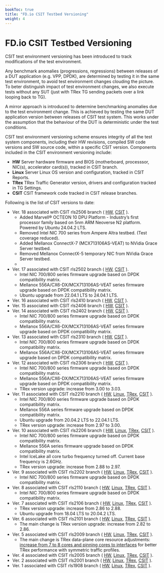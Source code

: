 ```yaml
---
bookToc: true
title: "FD.io CSIT Testbed Versioning"
weight: 4
---
```


# FD.io CSIT Testbed Versioning

CSIT test environment versioning has been introduced to track modifications of
the test environment.

Any benchmark anomalies (progressions, regressions) between releases of a DUT
application (e.g. VPP, DPDK), are determined by testing it in the same test
environment, to avoid test environment changes clouding the picture.
To beter distinguish impact of test environment changes, we also execute tests
without any SUT (just with TRex TG sending packets over a link looping back to
TG).

A mirror approach is introduced to determine benchmarking anomalies due to the
test environment change. This is achieved by testing the same DUT application
version between releases of CSIT test system. This works under the assumption
that the behaviour of the DUT is deterministic under the test conditions.

CSIT test environment versioning scheme ensures integrity of all the test system
components, including their HW revisions, compiled SW code versions and SW
source code, within a specific CSIT version. Components included in the CSIT
environment versioning include:

- **HW** Server hardware firmware and BIOS (motherboard, processsor,
  NIC(s), accelerator card(s)), tracked in CSIT branch.
- **Linux** Server Linux OS version and configuration, tracked in CSIT
  Reports.
- **TRex** TRex Traffic Generator version, drivers and configuration
  tracked in TG Settings.
- **CSIT** CSIT framework code tracked in CSIT release branches.

Following is the list of CSIT versions to date:

- Ver. 18 associated with CSIT rls2506 branch (
  [HW](https://git.fd.io/csit/tree/docs/content/infrastructure/testbed_configuration?h=rls2506),
  [CSIT](https://git.fd.io/csit/tree/?h=rls2506)
  ).
  - Added Marvell® OCTEON 10 DPU Platform - Industry’s first processor family
    based on 5nm ARM Neoverse N2 platform. Powered by Ubuntu 24.04.2 LTS.
  - Removed Intel NIC 700 series from Ampere Altra testbed.
    (Test coverage reduced).
  - Added Mellanox ConnectX-7 (MCX713106AS-VEAT) to NVidia Grace Server testbed.
  - Removed Mellanox ConnectX-5 temporary NIC from NVidia Grace Server testbed.
  -
- Ver. 17 associated with CSIT rls2502 branch (
  [HW](https://git.fd.io/csit/tree/docs/content/infrastructure/testbed_configuration?h=rls2502),
  [CSIT](https://git.fd.io/csit/tree/?h=rls2502)
  ).
  - Intel NIC 700/800 series firmware upgrade based on DPDK compatibility
    matrix.
  - Mellanox 556A/CX6-DX/MCX713106AS-VEAT series firmware upgrade based on DPDK
    compatibility matrix.
  - Ubuntu upgrade from 22.04.1 LTS to 24.04.1 LTS.
- Ver. 16 associated with CSIT rls2410 branch (
  [HW](https://git.fd.io/csit/tree/docs/content/infrastructure/testbed_configuration?h=rls2410),
  [CSIT](https://git.fd.io/csit/tree/?h=rls2410)
  ).
- Ver. 15 associated with CSIT rls2406 branch (
  [HW](https://git.fd.io/csit/tree/docs/content/infrastructure/testbed_configuration?h=rls2406),
  [CSIT](https://git.fd.io/csit/tree/?h=rls2406)
  ).
- Ver. 14 associated with CSIT rls2402 branch (
  [HW](https://git.fd.io/csit/tree/docs/content/infrastructure/testbed_configuration?h=rls2402),
  [CSIT](https://git.fd.io/csit/tree/?h=rls2402)
  ).
  - Intel NIC 700/800 series firmware upgrade based on DPDK compatibility
    matrix.
  - Mellanox 556A/CX6-DX/MCX713106AS-VEAT series firmware upgrade based on DPDK
    compatibility matrix.
- Ver. 13 associated with CSIT rls2310 branch (
  [HW](https://git.fd.io/csit/tree/docs/content/infrastructure/testbed_configuration?h=rls2310),
  [CSIT](https://git.fd.io/csit/tree/?h=rls2310)
  ).
  - Intel NIC 700/800 series firmware upgrade based on DPDK compatibility
    matrix.
  - Mellanox 556A/CX6-DX/MCX713106AS-VEAT series firmware upgrade based on DPDK
    compatibility matrix.
- Ver. 12 associated with CSIT rls2306 branch (
  [HW](https://git.fd.io/csit/tree/docs/content/infrastructure/testbed_configuration?h=rls2306),
  [CSIT](https://git.fd.io/csit/tree/?h=rls2306)
  ).
  - Intel NIC 700/800 series firmware upgrade based on DPDK compatibility
    matrix.
  - Mellanox 556A/CX6-DX/MCX713106AS-VEAT series firmware upgrade based on DPDK
    compatibility matrix.
  - TRex version upgrade: increase from 3.00 to 3.03.
- Ver. 11 associated with CSIT rls2210 branch (
  [HW](https://git.fd.io/csit/tree/docs/lab?h=rls2210),
  [Linux](https://s3-docs.fd.io/csit/rls2210/report/vpp_performance_tests/test_environment.html#sut-settings-linux),
  [TRex](https://s3-docs.fd.io/csit/rls2210/report/vpp_performance_tests/test_environment.html#tg-settings-trex),
  [CSIT](https://git.fd.io/csit/tree/?h=rls2210)
  ).
  - Intel NIC 700/800 series firmware upgrade based on DPDK compatibility
    matrix.
  - Mellanox 556A series firmware upgrade based on DPDK compatibility
    matrix.
  - Ubuntu upgrade from 20.04.2 LTS to 22.04.1 LTS.
  - TRex version upgrade: increase from 2.97 to 3.00.
- Ver. 10 associated with CSIT rls2206 branch (
  [HW](https://git.fd.io/csit/tree/docs/lab?h=rls2206),
  [Linux](https://s3-docs.fd.io/csit/rls2206/report/vpp_performance_tests/test_environment.html#sut-settings-linux),
  [TRex](https://s3-docs.fd.io/csit/rls2206/report/vpp_performance_tests/test_environment.html#tg-settings-trex),
  [CSIT](https://git.fd.io/csit/tree/?h=rls2206)
  ).
  - Intel NIC 700/800 series firmware upgrade based on DPDK compatibility
    matrix.
  - Mellanox 556A series firmware upgrade based on DPDK compatibility
    matrix.
  - Intel IceLake all core turbo frequency turned off. Current base frequency
    is 2.6GHz.
  - TRex version upgrade: increase from 2.88 to 2.97.
- Ver. 9 associated with CSIT rls2202 branch (
  [HW](https://git.fd.io/csit/tree/docs/lab?h=rls2202),
  [Linux](https://s3-docs.fd.io/csit/rls2202/report/vpp_performance_tests/test_environment.html#sut-settings-linux),
  [TRex](https://s3-docs.fd.io/csit/rls2202/report/vpp_performance_tests/test_environment.html#tg-settings-trex),
  [CSIT](https://git.fd.io/csit/tree/?h=rls2202)
  ).
  - Intel NIC 700/800 series firmware upgrade based on DPDK compatibility
    matrix.
- Ver. 8 associated with CSIT rls2110 branch (
  [HW](https://git.fd.io/csit/tree/docs/lab?h=rls2110),
  [Linux](https://s3-docs.fd.io/csit/rls2110/report/vpp_performance_tests/test_environment.html#sut-settings-linux),
  [TRex](https://s3-docs.fd.io/csit/rls2110/report/vpp_performance_tests/test_environment.html#tg-settings-trex),
  [CSIT](https://git.fd.io/csit/tree/?h=rls2110)
  ).
  - Intel NIC 700/800 series firmware upgrade based on DPDK compatibility
    matrix.
- Ver. 7 associated with CSIT rls2106 branch (
  [HW](https://git.fd.io/csit/tree/docs/lab?h=rls2106),
  [Linux](https://s3-docs.fd.io/csit/rls2106/report/vpp_performance_tests/test_environment.html#sut-settings-linux),
  [TRex](https://s3-docs.fd.io/csit/rls2106/report/vpp_performance_tests/test_environment.html#tg-settings-trex),
  [CSIT](https://git.fd.io/csit/tree/?h=rls2106)
  ).
  - TRex version upgrade: increase from 2.86 to 2.88.
  - Ubuntu upgrade from 18.04 LTS to 20.04.2 LTS.
- Ver. 6 associated with CSIT rls2101 branch (
  [HW](https://git.fd.io/csit/tree/docs/lab?h=rls2101),
  [Linux](https://docs.fd.io/csit/rls2101/report/vpp_performance_tests/test_environment.html#sut-settings-linux),
  [TRex](https://docs.fd.io/csit/rls2101/report/vpp_performance_tests/test_environment.html#tg-settings-trex),
  [CSIT](https://git.fd.io/csit/tree/?h=rls2101)
  ).
  - The main change is TRex version upgrade: increase from 2.82 to 2.86.
- Ver. 5 associated with CSIT rls2009 branch (
  [HW](https://git.fd.io/csit/tree/docs/lab?h=rls2009),
  [Linux](https://docs.fd.io/csit/rls2009/report/vpp_performance_tests/test_environment.html#sut-settings-linux),
  [TRex](https://docs.fd.io/csit/rls2009/report/vpp_performance_tests/test_environment.html#tg-settings-trex),
  [CSIT](https://git.fd.io/csit/tree/?h=rls2009)
  ).
  - The main change is TRex data-plane core resource adjustments:
    [increase from 7 to 8 cores and pinning cores to interfaces](https://gerrit.fd.io/r/c/csit/+/28184)
    for better TRex performance with symmetric traffic profiles.
- Ver. 4 associated with CSIT rls2005 branch (
  [HW](https://git.fd.io/csit/tree/docs/lab?h=rls2005),
  [Linux](https://docs.fd.io/csit/rls2005/report/vpp_performance_tests/test_environment.html#sut-settings-linux),
  [TRex](https://docs.fd.io/csit/rls2005/report/vpp_performance_tests/test_environment.html#tg-settings-trex),
  [CSIT](https://git.fd.io/csit/tree/?h=rls2005)
  ).
- Ver. 2 associated with CSIT rls2001 branch (
  [HW](https://git.fd.io/csit/tree/docs/lab?h=rls2001),
  [Linux](https://docs.fd.io/csit/rls2001/report/vpp_performance_tests/test_environment.html#sut-settings-linux),
  [TRex](https://docs.fd.io/csit/rls2001/report/vpp_performance_tests/test_environment.html#tg-settings-trex),
  [CSIT](https://git.fd.io/csit/tree/?h=rls2001)
  ).
- Ver. 1 associated with CSIT rls1908 branch (
  [HW](https://git.fd.io/csit/tree/docs/lab?h=rls1908),
  [Linux](https://docs.fd.io/csit/rls1908/report/vpp_performance_tests/test_environment.html#sut-settings-linux),
  [TRex](https://docs.fd.io/csit/rls1908/report/vpp_performance_tests/test_environment.html#tg-settings-trex),
  [CSIT](https://git.fd.io/csit/tree/?h=rls1908)
  ).
